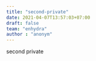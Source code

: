 ```yaml
---
title: "second-private"
date: 2021-04-07T13:57:03+07:00
draft: false
team: "enhydra"
author : "anonym"
---
```


second private
